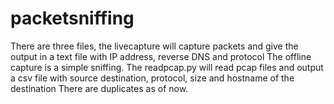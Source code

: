 # packetsniffing
There are three files, the livecapture will capture packets and give the output in a text file with IP address, reverse DNS and protocol
The offline capture is a simple sniffing. 
The readpcap.py will read pcap files and output a csv file with source destination, protocol, size and hostname of the destination
There are duplicates as of now.

